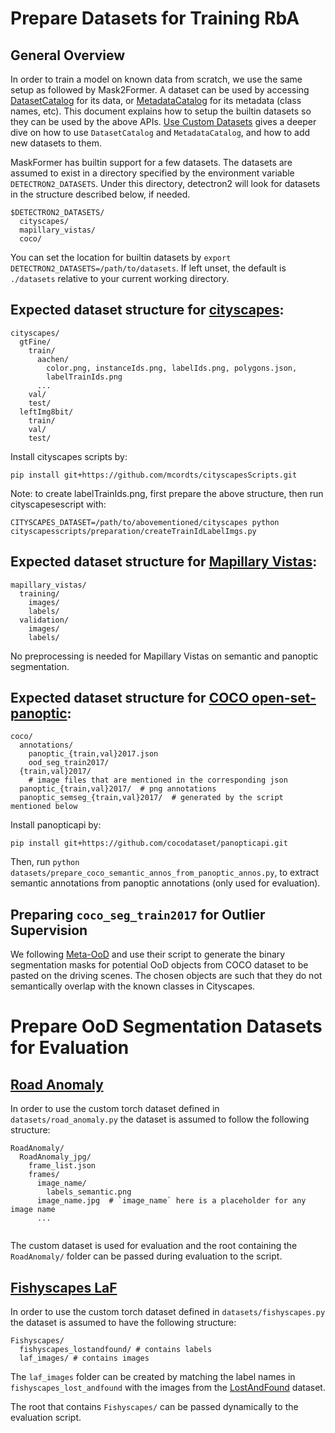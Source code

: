 # Prepare Datasets for Training RbA

## General Overview

In order to train a model on known data from scratch, we use the same setup as followed by Mask2Former. A dataset can be used by accessing [DatasetCatalog](https://detectron2.readthedocs.io/modules/data.html#detectron2.data.DatasetCatalog)
for its data, or [MetadataCatalog](https://detectron2.readthedocs.io/modules/data.html#detectron2.data.MetadataCatalog) for its metadata (class names, etc).
This document explains how to setup the builtin datasets so they can be used by the above APIs.
[Use Custom Datasets](https://detectron2.readthedocs.io/tutorials/datasets.html) gives a deeper dive on how to use `DatasetCatalog` and `MetadataCatalog`,
and how to add new datasets to them.

MaskFormer has builtin support for a few datasets.
The datasets are assumed to exist in a directory specified by the environment variable
`DETECTRON2_DATASETS`.
Under this directory, detectron2 will look for datasets in the structure described below, if needed.
```
$DETECTRON2_DATASETS/
  cityscapes/
  mapillary_vistas/
  coco/
```

You can set the location for builtin datasets by `export DETECTRON2_DATASETS=/path/to/datasets`.
If left unset, the default is `./datasets` relative to your current working directory.


## Expected dataset structure for [cityscapes](https://www.cityscapes-dataset.com/downloads/):
```
cityscapes/
  gtFine/
    train/
      aachen/
        color.png, instanceIds.png, labelIds.png, polygons.json,
        labelTrainIds.png
      ...
    val/
    test/
  leftImg8bit/
    train/
    val/
    test/
```
Install cityscapes scripts by:
```
pip install git+https://github.com/mcordts/cityscapesScripts.git
```

Note: to create labelTrainIds.png, first prepare the above structure, then run cityscapesescript with:
```
CITYSCAPES_DATASET=/path/to/abovementioned/cityscapes python cityscapesscripts/preparation/createTrainIdLabelImgs.py
```

## Expected dataset structure for [Mapillary Vistas](https://www.mapillary.com/dataset/vistas):
```
mapillary_vistas/
  training/
    images/
    labels/
  validation/
    images/
    labels/
```

No preprocessing is needed for Mapillary Vistas on semantic and panoptic segmentation.


## Expected dataset structure for [COCO open-set-panoptic](https://github.com/jd730/EOPSN):

```
coco/
  annotations/
    panoptic_{train,val}2017.json
    ood_seg_train2017/
  {train,val}2017/
    # image files that are mentioned in the corresponding json
  panoptic_{train,val}2017/  # png annotations
  panoptic_semseg_{train,val}2017/  # generated by the script mentioned below
```

Install panopticapi by:
```
pip install git+https://github.com/cocodataset/panopticapi.git
```
Then, run `python datasets/prepare_coco_semantic_annos_from_panoptic_annos.py`, to extract semantic annotations from panoptic annotations (only used for evaluation).

## Preparing `coco_seg_train2017` for Outlier Supervision

We following [Meta-OoD](https://github.com/robin-chan/meta-ood/tree/master/preparation) and use their script to generate the binary segmentation masks for potential OoD objects from COCO dataset to be pasted on the driving scenes. The chosen objects are such that they do not semantically overlap with the known classes in Cityscapes.

# Prepare OoD Segmentation Datasets for Evaluation

## [Road Anomaly](https://www.epfl.ch/labs/cvlab/data/road-anomaly/)

  In order to use the custom torch dataset defined in `datasets/road_anomaly.py` the dataset is assumed to follow the following structure:

  ```
  RoadAnomaly/
    RoadAnomaly_jpg/
      frame_list.json
      frames/
        image_name/
          labels_semantic.png
        image_name.jpg  # `image_name` here is a placeholder for any image name
        ...
      
  ```

  The custom dataset is used for evaluation and the root containing the `RoadAnomaly/` folder can be passed during evaluation to the script.


## [Fishyscapes LaF](https://fishyscapes.com/dataset)

  In order to use the custom torch dataset defined in `datasets/fishyscapes.py` the dataset is assumed to have the following structure:

  ```
  Fishyscapes/
    fishyscapes_lostandfound/ # contains labels
    laf_images/ # contains images
  ```

  The `laf_images` folder can be created by matching the label names in `fishyscapes_lost_andfound` with the images from the [LostAndFound](http://wwwlehre.dhbw-stuttgart.de/~sgehrig/lostAndFoundDataset/index.html) dataset.

  The root that contains `Fishyscapes/` can be passed dynamically to the evaluation script.
